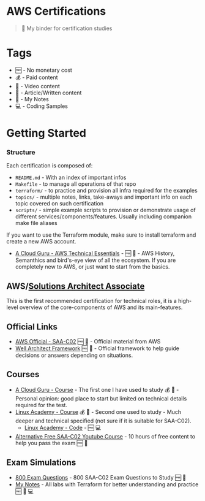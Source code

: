# AWS Certifications
> 📒 My binder for certification studies

# Tags

* 🆓 - No monetary cost
* 💰 - Paid content
* 📼 - Video content
* 📖 - Article/Written content
* 📝 - My Notes
* 💻 - Coding Samples

# Getting Started

### Structure

Each certification is composed of:
* `README.md` - With an index of important infos
* `Makefile` - to manage all operations of that repo
* `terraform/` - to practice and provision all infra required for the examples
* `topics/` - multiple notes, links, take-aways and important info on each topic covered on such certification
* `scripts/` - simple example scripts to provision or demonstrate usage of different services/components/features. Usually including companion make file aliases

If you want to use the Terraform module, make sure to install terraform and create a new AWS account.

* [A Cloud Guru - AWS Technical Essentials](https://acloud.guru/learn/aws-technical-essentials) - 🆓  📼 - AWS History, Semanthics and bird's-eye view of all the ecosystem. If you are completely new to AWS, or just want to start from the basics.

## AWS/[Solutions Architect Associate](solutions-architect-associate/)

This is the first recommended certification for technical roles, it is a high-level overview of the core-components of AWS and its main-features.

## Official Links

* [AWS Official - SAA-C02](https://aws.amazon.com/certification/certified-solutions-architect-associate/) 🆓 📖 - Official material from AWS
* [Well Architect Framework](https://aws.amazon.com/architecture/well-architected/) 🆓  📖 - Official framework to help guide decisions or answers depending on situations.

## Courses

* [A Cloud Guru - Course](https://acloud.guru/learn/aws-certified-solutions-architect-associate) - The first one I have used to study 💰 📼 - Personal opinion: good place to start but limited on technical details required for the test.
* [Linux Academy - Course](http://https://github.com/linuxacademy/content-aws-csa2019) 💰 📼 - Second one used to study - Much deeper and technical specified (not sure if it is suitable for SAA-C02).
  * [Linux Academy - Code](https://github.com/linuxacademy/content-aws-csa2019) - 🆓 💻
* [Alternative Free SAA-C02 Youtube Course](https://www.youtube.com/watch?v=Ia-UEYYR44s&feature=youtu.be) - 10 hours of free content to help you pass the exam 🆓 📼

## Exam Simulations

* [800 Exam Questions](https://www.youtube.com/watch?v=pPCru6sKsZU&feature=youtu.be) - 800 SAA-C02 Exam Questions to Study 🆓 📼
* [My Notes](solutions-architect-associate/) - All labs with Terraform for better understanding and practice 🆓 📝 💻
